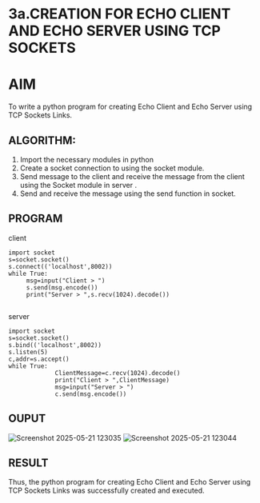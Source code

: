 # 3a.CREATION FOR ECHO CLIENT AND ECHO SERVER USING TCP SOCKETS
# AIM
To write a python program for creating Echo Client and Echo Server using TCP
Sockets Links.
## ALGORITHM:
1. Import the necessary modules in python
2. Create a socket connection to using the socket module.
3. Send message to the client and receive the message from the client using the Socket module in
 server .
4. Send and receive the message using the send function in socket.
## PROGRAM
client
```
import socket 
s=socket.socket() 
s.connect(('localhost',8002)) 
while True: 
     msg=input("Client > ") 
     s.send(msg.encode()) 
     print("Server > ",s.recv(1024).decode())


```
server
```
import socket 
s=socket.socket() 
s.bind(('localhost',8002)) 
s.listen(5) 
c,addr=s.accept() 
while True: 
             ClientMessage=c.recv(1024).decode() 
             print("Client > ",ClientMessage) 
             msg=input("Server > ") 
             c.send(msg.encode()) 

```
## OUPUT
![Screenshot 2025-05-21 123035](https://github.com/user-attachments/assets/4ca7d140-c11d-40d1-ae9d-55c2728bb98a)
![Screenshot 2025-05-21 123044](https://github.com/user-attachments/assets/9ae17f8e-f4d9-492c-b658-c272db81b4f0)

## RESULT
Thus, the python program for creating Echo Client and Echo Server using TCP Sockets Links 
was successfully created and executed.
